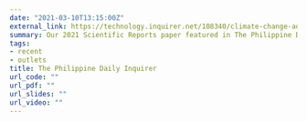```yaml
---
date: "2021-03-10T13:15:00Z"
external_link: https://technology.inquirer.net/108340/climate-change-adversely-affects-philippine-hardwood-trees-study
summary: Our 2021 Scientific Reports paper featured in The Philippine Daily Inquirer.
tags:
- recent
- outlets
title: The Philippine Daily Inquirer
url_code: ""
url_pdf: ""
url_slides: ""
url_video: ""
---
```

